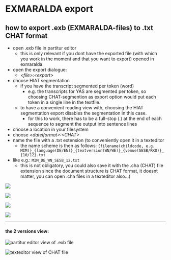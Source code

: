 # EXMARALDA export
## how to export .exb (EXMARALDA-files) to .txt CHAT format
- open .exb file in partitur editor
	- this is only relevant if you dont have the exported file (with which you work in the moment and that you want to export) opened in exmaralda.
- open the export dialogue:
	- *\<file\>:\<export\>*
- choose HIAT segmentation
	- if you have the transcript segmented per token (word)
		- e.g. the transcripts for YAS are segmented per token, so choosing CHAT-segmention as export option would put each token in a single line in the textfile.
	- to have a convenient reading view with, choosing the HIAT segmentation export disables the segmentation in this case.
		- for this to work, there has to be a full-stop (.) at the end of each sequence to segment the output into sentence lines
- choose a location in your filesystem
- choose *\<dateiformat\>:\<CHAT\>*
- name the file with a .txt extension (to conveniently open it in a texteditor
	- the name scheme is then as follows:
`{filename(childcode, e.g. MIM)}_{language(DE/EN)}_{textversion(WN/WE)}_{venue(SESB/RKO)}_{10/12}.txt`
- like e.g.: `MIM_DE_WN_SESB_12.txt` 
	- this is not obligatory, you could also save it with the .cha (CHAT) file extension since the document structure is CHAT format, it doesnt matter, you can open .cha files in a texteditor also...)

![][image-6-1]

![][image-6-2]

![][image-6-3]

![][image-6-4]

---- 

#### the 2 versions view:

![partitur editor view of .exb file][image-6-5]

![texteditor view of CHAT file][image-6-6]

[image-6-1]:	https://ada-sub.dh-index.org/school/api/png/ses-overview/exm_01.png
[image-6-2]:	https://ada-sub.dh-index.org/school/api/png/ses-overview/exm_02.png
[image-6-3]:	https://ada-sub.dh-index.org/school/api/png/ses-overview/exm_03.png
[image-6-4]:	https://ada-sub.dh-index.org/school/api/png/ses-overview/exm_04.png
[image-6-5]:	https://ada-sub.dh-index.org/school/api/png/ses-overview/exm_05.png
[image-6-6]:	https://ada-sub.dh-index.org/school/api/png/ses-overview/exm_2_6.png
